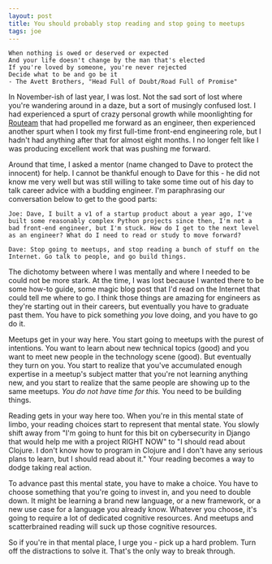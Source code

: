 ```yaml
---
layout: post
title: You should probably stop reading and stop going to meetups
tags: joe
---
```


	When nothing is owed or deserved or expected
	And your life doesn't change by the man that's elected
	If you're loved by someone, you're never rejected
	Decide what to be and go be it
	- The Avett Brothers, "Head Full of Doubt/Road Full of Promise"

In November-ish of last year, I was lost. Not the sad sort of lost where you're wandering around in a daze, but a sort of musingly confused lost. I had experienced a spurt of crazy personal growth while moonlighting for [Routeam](http://routeam.com) that had propelled me forward as an engineer, then experienced another spurt when I took my first full-time front-end engineering role, but I hadn't had anything after that for almost eight months. I no longer felt like I was producing excellent work that was pushing me forward. 

Around that time, I asked a mentor (name changed to Dave to protect the innocent) for help. I cannot be thankful enough to Dave for this - he did not know me very well but was still willing to take some time out of his day to talk career advice with a budding engineer. I'm paraphrasing our conversation below to get to the good parts:

	Joe: Dave, I built a v1 of a startup product about a year ago, I've built some reasonably complex Python projects since then, I'm not a bad front-end engineer, but I'm stuck. How do I get to the next level as an engineer? What do I need to read or study to move forward? 

	Dave: Stop going to meetups, and stop reading a bunch of stuff on the Internet. Go talk to people, and go build things. 

The dichotomy between where I was mentally and where I needed to be could not be more stark. At the time, I was lost because I wanted there to be some how-to guide, some magic blog post that I'd read on the Internet that could tell me where to go. I think those things are amazing for engineers as they're starting out in their careers, but eventually you have to graduate past them. You have to pick something _you_ love doing, and you have to go do it. 

Meetups get in your way here. You start going to meetups with the purest of intentions. You want to learn about new technical topics (good) and you want to meet new people in the technology scene (good). But eventually they turn on you. You start to realize that you've accumulated enough expertise in a meetup's subject matter that you're not learning anything new, and you start to realize that the same people are showing up to the same meetups. *You do not have time for this.* You need to be building things.

Reading gets in your way here too. When you're in this mental state of limbo, your reading choices start to represent that mental state. You slowly shift away from "I'm going to hunt for this bit on cybersecurity in Django that would help me with a project RIGHT NOW" to "I should read about Clojure. I don't know how to program in Clojure and I don't have any serious plans to learn, but I should read about it." Your reading becomes a way to dodge taking real action. 

To advance past this mental state, you have to make a choice. You have to choose something that you're going to invest in, and you need to double down. It might be learning a brand new language, or a new framework, or a new use case for a language you already know. Whatever you choose, it's going to require a lot of dedicated cognitive resources. And meetups and scatterbrained reading will suck up those cognitive resources. 

So if you're in that mental place, I urge you - pick up a hard problem. Turn off the distractions to solve it. That's the only way to break through.